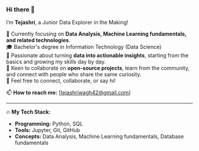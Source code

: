 ### Hi there 👋

I’m **Tejashri**, a Junior Data Explorer in the Making!  

🚀 Currently focusing on **Data Analysis, Machine Learning fundamentals, and related technologies**.  
🎓 Bachelor's degree in Information Technology (Data Science)  
🌟 Passionate about turning **data into actionable insights**, starting from the basics and growing my skills day by day.  
🔧 Keen to collaborate on **open-source projects**, learn from the community, and connect with people who share the same curiosity.  
💬 Feel free to connect, collaborate, or say hi!  

📫 **How to reach me:** [tejashriwagh42@gmail.com]

---

🔥 **My Tech Stack:**  
- **Programming:** Python, SQL  
- **Tools:** Jupyter, Git, GitHub  
- **Concepts:** Data Analysis, Machine Learning fundamentals, Database fundamentals  

